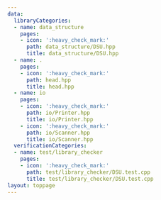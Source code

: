 ```yaml
---
data:
  libraryCategories:
  - name: data_structure
    pages:
    - icon: ':heavy_check_mark:'
      path: data_structure/DSU.hpp
      title: data_structure/DSU.hpp
  - name: .
    pages:
    - icon: ':heavy_check_mark:'
      path: head.hpp
      title: head.hpp
  - name: io
    pages:
    - icon: ':heavy_check_mark:'
      path: io/Printer.hpp
      title: io/Printer.hpp
    - icon: ':heavy_check_mark:'
      path: io/Scanner.hpp
      title: io/Scanner.hpp
  verificationCategories:
  - name: test/library_checker
    pages:
    - icon: ':heavy_check_mark:'
      path: test/library_checker/DSU.test.cpp
      title: test/library_checker/DSU.test.cpp
layout: toppage
---
```

